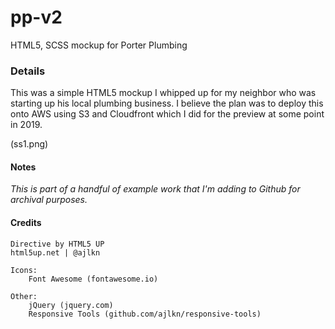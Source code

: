 # pp-v2

HTML5, SCSS mockup for Porter Plumbing 

### Details
This was a simple HTML5 mockup I whipped up for my neighbor who was starting up his local plumbing business. 
I believe the plan was to deploy this onto AWS using S3 and Cloudfront which I did for the preview 
at some point in 2019.


(ss1.png)

#### Notes
*This is part of a handful of example work that I'm adding to Github for archival purposes.*


#### Credits
	Directive by HTML5 UP
	html5up.net | @ajlkn
	
	Icons:
		Font Awesome (fontawesome.io)

	Other:
		jQuery (jquery.com)
		Responsive Tools (github.com/ajlkn/responsive-tools)
		

